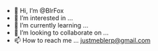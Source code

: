 - 👋 Hi, I’m @BlrFox
- 👀 I’m interested in ...
- 🌱 I’m currently learning ...
- 💞️ I’m looking to collaborate on ...
- 📫 How to reach me ... justmeblerp@gmail.com

<!---
BlrFox/BlrFox is a ✨ special ✨ repository because its `README.md` (this file) appears on your GitHub profile.
You can click the Preview link to take a look at your changes.
--->
